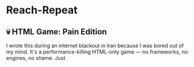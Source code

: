 # Reach-Repeat

## 💀 HTML Game: Pain Edition
I wrote this during an internet blackout in Iran because I was bored out of my mind.
It's a performance-killing HTML-only game — no frameworks, no engines, no shame.
Just <script> tags and divine suffering — exactly as God intended.


## 🎮 About the Game
It's a 💻 game, You use the arrow keys to move between falling blocks and reach the top.
But when you finally make it… the game resets.
Except now, the distance to the top is longer than before —
psychological warfare
